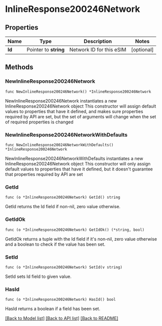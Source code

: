 # InlineResponse200246Network

## Properties

Name | Type | Description | Notes
------------ | ------------- | ------------- | -------------
**Id** | Pointer to **string** | Network ID for this eSIM | [optional] 

## Methods

### NewInlineResponse200246Network

`func NewInlineResponse200246Network() *InlineResponse200246Network`

NewInlineResponse200246Network instantiates a new InlineResponse200246Network object
This constructor will assign default values to properties that have it defined,
and makes sure properties required by API are set, but the set of arguments
will change when the set of required properties is changed

### NewInlineResponse200246NetworkWithDefaults

`func NewInlineResponse200246NetworkWithDefaults() *InlineResponse200246Network`

NewInlineResponse200246NetworkWithDefaults instantiates a new InlineResponse200246Network object
This constructor will only assign default values to properties that have it defined,
but it doesn't guarantee that properties required by API are set

### GetId

`func (o *InlineResponse200246Network) GetId() string`

GetId returns the Id field if non-nil, zero value otherwise.

### GetIdOk

`func (o *InlineResponse200246Network) GetIdOk() (*string, bool)`

GetIdOk returns a tuple with the Id field if it's non-nil, zero value otherwise
and a boolean to check if the value has been set.

### SetId

`func (o *InlineResponse200246Network) SetId(v string)`

SetId sets Id field to given value.

### HasId

`func (o *InlineResponse200246Network) HasId() bool`

HasId returns a boolean if a field has been set.


[[Back to Model list]](../README.md#documentation-for-models) [[Back to API list]](../README.md#documentation-for-api-endpoints) [[Back to README]](../README.md)


